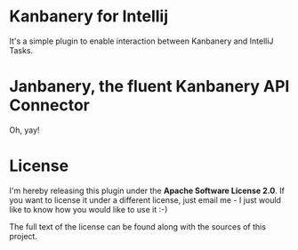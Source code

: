 Kanbanery for Intellij
======================
It's a simple plugin to enable interaction between Kanbanery and IntelliJ Tasks.


Janbanery, the fluent Kanbanery API Connector
=============================================
Oh, yay!

License
=======
I'm hereby releasing this plugin under the **Apache Software License 2.0**.
If you want to license it under a different license, just email me - I just would like to know how you would like to use it :-)

The full text of the license can be found along with the sources of this project.



